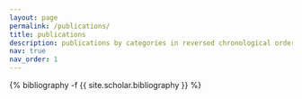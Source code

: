 ```yaml
---
layout: page
permalink: /publications/
title: publications
description: publications by categories in reversed chronological order. (* indicates equal contribution)
nav: true
nav_order: 1
---
```

<!-- _pages/publications.md -->
<div class="publications">

{% bibliography -f {{ site.scholar.bibliography }} %}

</div>
